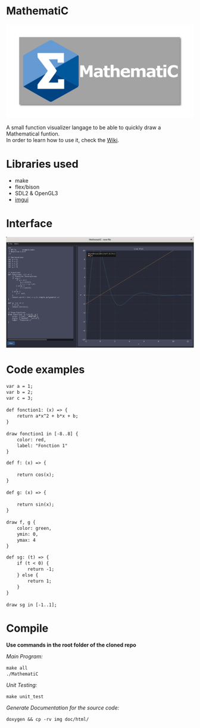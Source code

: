 # MathematiC

![Logo](./img/banner.png)

A small function visualizer langage to be able to quickly draw a Mathematical funtion.  
In order to learn how to use it, check the [Wiki](wiki.md).

# Libraries used
- make
- flex/bison
- SDL2 & OpenGL3
- [imgui](https://github.com/ocornut/imgui)

# Interface

![UI Test](./img/TestInterface.png)

# Code examples

```
var a = 1;
var b = 2;
var c = 3;

def fonction1: (x) => {
    return a*x^2 + b*x + b;
}

draw fonction1 in [-8..8] {
    color: red,
    label: "Fonction 1"
}
```

```
def f: (x) => {

    return cos(x);
}

def g: (x) => {

    return sin(x);
}

draw f, g {
    color: green,
    ymin: 0,
    ymax: 4
}
```

```
def sg: (t) => {
    if (t < 0) {
        return -1;
    } else {
        return 1;
    }
}

draw sg in [-1..1];
```

# Compile

**Use commands in the root folder of the cloned repo**

*Main Program:*
```
make all
./MathematiC
```

*Unit Testing:*
```
make unit_test
```

*Generate Documentation for the source code:*
```
doxygen && cp -rv img doc/html/
```
